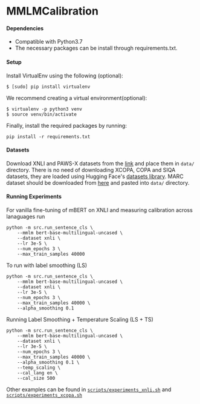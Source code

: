 # MMLMCalibration


#### Dependencies
- Compatible with Python3.7
- The necessary packages can be install through requirements.txt.

#### Setup
Install VirtualEnv using the following (optional):

```shell
$ [sudo] pip install virtualenv
```
We recommend creating a virtual environment(optional):

```shell
$ virtualenv -p python3 venv
$ source venv/bin/activate
```
Finally, install the required packages by running:

```shell
pip install -r requirements.txt
```

#### Datasets

Download XNLI and PAWS-X datasets from the [link](https://drive.google.com/file/d/14hkXccY8bWUN_po2hQ699QgdYJJ_qSuO/view?usp=sharing) and place them in `data/` directory. There is no need of downloading XCOPA, COPA and SIQA datasets, they are loaded using Hugging Face's [datasets library](https://huggingface.co/docs/datasets/index). MARC dataset should be downloaded from [here](https://registry.opendata.aws/amazon-reviews-ml/) and pasted into `data/` directory.

#### Running Experiments

For vanilla fine-tuning of mBERT on XNLI and measuring calibration across lanaguages run
```
python -m src.run_sentence_cls \
    --mmlm bert-base-multilingual-uncased \
    --dataset xnli \
    --lr 3e-5 \
    --num_epochs 3 \
    --max_train_samples 40000
```

To run with label smoothing (LS)
```
python -m src.run_sentence_cls \
    --mmlm bert-base-multilingual-uncased \
    --dataset xnli \
    --lr 3e-5 \
    --num_epochs 3 \
    --max_train_samples 40000 \
    --alpha_smoothing 0.1
```

Running Label Smoothing + Temperature Scaling (LS + TS)
```
python -m src.run_sentence_cls \
    --mmlm bert-base-multilingual-uncased \
    --dataset xnli \
    --lr 3e-5 \
    --num_epochs 3 \
    --max_train_samples 40000 \
    --alpha_smoothing 0.1 \
    --temp_scaling \
    --cal_lang en \
    --cal_size 500
```

Other examples can be found in [`scripts/experiments_xnli.sh`](scripts/experiments_xnli.sh) and [`scripts/experiments_xcopa.sh`]((scripts/experiments_xcopa.sh))
